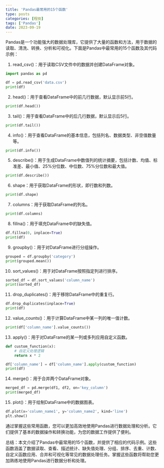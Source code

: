 ```yaml
---
title: 'Pandas最常用的15个函数'
type: posts
categories: [程技]
tags: ['Pandas']
date: 2023-09-19
---
```

Pandas是一个功能强大的数据处理库，它提供了大量的函数和方法，用于数据的读取、清洗、转换、分析和可视化。下面是Pandas中最常用的15个函数及其代码示例：

1. read_csv()：用于读取CSV文件中的数据并创建DataFrame对象。
```python
import pandas as pd

df = pd.read_csv('data.csv')
print(df)
```

2. head()：用于查看DataFrame中的前几行数据，默认显示前5行。

```python
print(df.head())
```

3. tail()：用于查看DataFrame中的后几行数据，默认显示后5行。

```python
print(df.tail())
```

4. info()：用于查看DataFrame的基本信息，包括列名、数据类型、非空值数量等。

```python
print(df.info())
```

5. describe()：用于生成DataFrame中数值列的统计摘要，包括计数、均值、标准差、最小值、25%分位数、中位数、75%分位数和最大值。

```python
print(df.describe())
```

6. shape：用于获取DataFrame的形状，即行数和列数。

```python
print(df.shape)
```

7. columns：用于获取DataFrame的列名。

```python
print(df.columns)
```

8. fillna()：用于填充DataFrame中的缺失值。

```python
df.fillna(0, inplace=True)
print(df)
```

9. groupby()：用于对DataFrame进行分组操作。

```python
grouped = df.groupby('category')
print(grouped.mean())
```

10. sort_values()：用于对DataFrame按照指定列进行排序。

```python
sorted_df = df.sort_values('column_name')
print(sorted_df)
```

11. drop_duplicates()：用于移除DataFrame中的重复行。

```python
df.drop_duplicates(inplace=True)
print(df)
```

12. value_counts()：用于计算DataFrame中某一列的唯一值计数。

```python
print(df['column_name'].value_counts())
```

13. apply()：用于对DataFrame的某一列或多列应用自定义函数。

```python
def custom_function(x):
    # 自定义处理逻辑
    return x * 2

df['column_name'] = df['column_name'].apply(custom_function)
print(df)
```

14. merge()：用于合并两个DataFrame对象。

```python
merged_df = pd.merge(df1, df2, on='key_column')
print(merged_df)
```

15. plot()：用于绘制DataFrame中的数据图表。

```python
df.plot(x='column_name1', y='column_name2', kind='line')
plt.show()
```

通过掌握这些常用函数，您可以更加高效地使用Pandas进行数据处理和分析。它们提供了基本的数据操作和转换功能，为您的数据工作提供了便利。

总结：本文介绍了Pandas中最常用的15个函数，并提供了相应的代码示例。这些函数涵盖了数据读取、查看、描述统计、缺失值处理、分组、排序、去重、计数、自定义函数应用、合并和可视化等常见的数据处理任务。掌握这些函数将帮助您更加熟练地使用Pandas进行数据分析和处理。